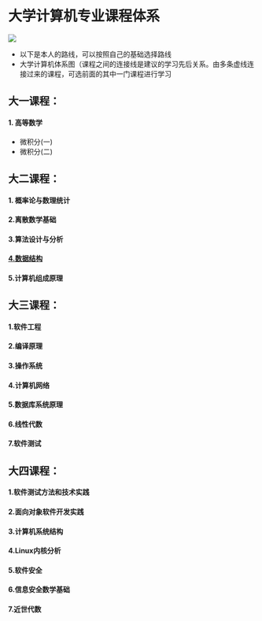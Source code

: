# 大学计算机专业课程体系
![](https://github.com/hjj5258/UniversityComputerProfessionalCourseSystem/blob/master/Photo/all.png)
- 以下是本人的路线，可以按照自己的基础选择路线
- 大学计算机体系图（课程之间的连接线是建议的学习先后关系。由多条虚线连接过来的课程，可选前面的其中一门课程进行学习
## 大一课程：
#### 1. 高等数学
- 微积分(一)
- 微积分(二)
## 大二课程：
#### 1. 概率论与数理统计
#### 2.离散数学基础
#### 3.算法设计与分析 
#### [4.数据结构](https://github.com/hjj5258/UniversityComputerProfessionalCourseSystem/tree/master/DataStructure)
#### 5.计算机组成原理 
## 大三课程：
#### 1.软件工程 
#### 2.编译原理
#### 3.操作系统 
#### 4.计算机网络 
#### 5.数据库系统原理 
#### 6.线性代数
#### 7.软件测试
## 大四课程：
#### 1.软件测试方法和技术实践
#### 2.面向对象软件开发实践 
#### 3.计算机系统结构 
#### 4.Linux内核分析
#### 5.软件安全 
#### 6.信息安全数学基础
#### 7.近世代数

